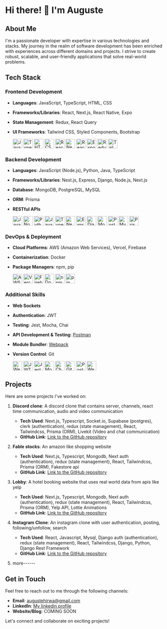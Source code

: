 <!--
**benconte/benconte** is a ✨ _special_ ✨ repository because its `README.md` (this file) appears on your GitHub profile.

Here are some ideas to get you started:

- 🔭 I’m currently working on ...
- 🌱 I’m currently learning ...
- 👯 I’m looking to collaborate on ...
- 🤔 I’m looking for help with ...
- 💬 Ask me about ...
- 📫 How to reach me: ...
- 😄 Pronouns: ...
- ⚡ Fun fact: ...
-->

# Hi there! 👋 I'm Auguste

## About Me
I'm a passionate developer with expertise in various technologies and stacks. My journey in the realm of software development has been enriched with experiences across different domains and projects. I strive to create robust, scalable, and user-friendly applications that solve real-world problems.

## Tech Stack

### Frontend Development
- **Languages**: JavaScript, TypeScript, HTML, CSS
- **Frameworks/Libraries**: React, Next.js, React Native, Expo
- **State Management**: Redux, React Query
- **UI Frameworks**: Tailwind CSS, Styled Components, Bootstrap

  [<img src="https://upload.wikimedia.org/wikipedia/commons/9/99/Unofficial_JavaScript_logo_2.svg" alt="JavaScript" width="30" height="30">](https://developer.mozilla.org/en-US/docs/Web/JavaScript)
  [<img src="https://upload.wikimedia.org/wikipedia/commons/4/4c/Typescript_logo_2020.svg" alt="TypeScript" width="30" height="30">](https://www.typescriptlang.org/)
  [<img src="https://upload.wikimedia.org/wikipedia/commons/6/61/HTML5_logo_and_wordmark.svg" alt="HTML" width="30" height="30">](https://developer.mozilla.org/en-US/docs/Web/HTML)
  [<img src="https://upload.wikimedia.org/wikipedia/commons/d/d5/CSS3_logo_and_wordmark.svg" alt="CSS" width="30" height="30">](https://developer.mozilla.org/en-US/docs/Web/CSS)
  [<img src="https://upload.wikimedia.org/wikipedia/commons/a/a7/React-icon.svg" alt="React" width="30" height="30">](https://reactjs.org/)
  [<img src="https://upload.wikimedia.org/wikipedia/commons/8/8e/Nextjs-logo.svg" alt="Next.js" width="30" height="30">](https://nextjs.org/)
  [<img src="https://upload.wikimedia.org/wikipedia/commons/a/a7/React-icon.svg" alt="React Native" width="30" height="30">](https://reactnative.dev/)
  [<img src="https://docs.expo.io/static/images/header-logo.svg" alt="Expo" width="30" height="30">](https://expo.dev/)
  [<img src="https://upload.wikimedia.org/wikipedia/commons/4/49/Redux.png" alt="Redux" width="30" height="30">](https://redux.js.org/)
  [<img src="https://upload.wikimedia.org/wikipedia/commons/3/36/Tailwind_CSS_logo.svg" alt="Tailwind CSS" width="30" height="30">](https://tailwindcss.com/)

### Backend Development
- **Languages**: JavaScript (Node.js), Python, Java, TypeScript
- **Frameworks/Libraries**: Nest.js, Express, Django, Node.js, Next.js
- **Database**: MongoDB, PostgreSQL, MySQL
- **ORM**: Prisma
- **RESTful APIs**

  [<img src="https://upload.wikimedia.org/wikipedia/commons/9/99/Unofficial_JavaScript_logo_2.svg" alt="JavaScript" width="30" height="30">](https://nodejs.org/)
  [<img src="https://upload.wikimedia.org/wikipedia/commons/d/d9/Node.js_logo.svg" alt="Node.js" width="30" height="30">](https://nodejs.org/)
  [<img src="https://upload.wikimedia.org/wikipedia/commons/c/c3/Python-logo-notext.svg" alt="Python" width="30" height="30">](https://www.python.org/)
  [<img src="https://upload.wikimedia.org/wikipedia/en/3/30/Java_programming_language_logo.svg" alt="Java" width="30" height="30">](https://www.java.com/)
  [<img src="https://upload.wikimedia.org/wikipedia/commons/4/4c/Typescript_logo_2020.svg" alt="TypeScript" width="30" height="30">](https://www.typescriptlang.org/)
  [<img src="https://nestjs.com/img/logo_text.svg" alt="Nest.js" width="30" height="30">](https://nestjs.com/)
  [<img src="https://upload.wikimedia.org/wikipedia/commons/6/64/Expressjs.png" alt="Express" width="30" height="30">](https://expressjs.com/)
  [<img src="https://upload.wikimedia.org/wikipedia/commons/7/75/Django_logo.svg" alt="Django" width="30" height="30">](https://www.djangoproject.com/)
  [<img src="https://upload.wikimedia.org/wikipedia/en/4/45/MongoDB-Logo.svg" alt="MongoDB" width="30" height="30">](https://www.mongodb.com/)
  [<img src="https://upload.wikimedia.org/wikipedia/commons/2/29/Postgresql_elephant.svg" alt="PostgreSQL" width="30" height="30">](https://www.postgresql.org/)
  [<img src="https://upload.wikimedia.org/wikipedia/en/d/dd/MySQL_logo.svg" alt="MySQL" width="30" height="30">](https://www.mysql.com/)
  [<img src="https://www.prisma.io/images/logos/prisma-logo-gradient.svg" alt="Prisma" width="30" height="30">](https://www.prisma.io/)

### DevOps & Deployment
- **Cloud Platforms**: AWS (Amazon Web Services), Vercel, Firebase
- **Containerization**: Docker
- **Package Managers**: npm, pip

  [<img src="https://upload.wikimedia.org/wikipedia/commons/9/93/Amazon_Web_Services_Logo.svg" alt="AWS" width="30" height="30">](https://aws.amazon.com/)
  [<img src="https://upload.wikimedia.org/wikipedia/commons/8/81/Vercel-Logo-2021.svg" alt="Vercel" width="30" height="30">](https://vercel.com/)
  [<img src="https://firebase.google.com/downloads/brand-guidelines/PNG/logo-built_white.png" alt="Firebase" width="30" height="30">](https://firebase.google.com/)
  [<img src="https://upload.wikimedia.org/wikipedia/commons/4/4e/Docker_%28container_engine%29_logo.svg" alt="Docker" width="30" height="30">](https://www.docker.com/)
  [<img src="https://upload.wikimedia.org/wikipedia/commons/d/db/Npm-logo.svg" alt="npm" width="30" height="30">](https://www.npmjs.com/)
  [<img src="https://pip.pypa.io/en/stable/_static/pip-logo.png" alt="pip" width="30" height="30">](https://pip.pypa.io/en/stable/)

### Additional Skills
- **Web Sockets**
- **Authentication**: JWT
- **Testing**: Jest, Mocha, Chai
- **API Development & Testing**: [Postman](https://www.postman.com/)
- **Module Bundler**: [Webpack](https://webpack.js.org/)
- **Version Control**: Git

  [<img src="https://upload.wikimedia.org/wikipedia/commons/4/47/Socket-io.svg" alt="Web Sockets" width="30" height="30">](https://socket.io/)
  [<img src="https://jwt.io/img/pic_logo.svg" alt="JWT" width="30" height="30">](https://jwt.io/)
  [<img src="https://jestjs.io/img/jest.svg" alt="Jest" width="30" height="30">](https://jestjs.io/)
  [<img src="https://mochajs.org/static/img/mocha-logo.svg" alt="Mocha" width="30" height="30">](https://mochajs.org/)
  [<img src="https://www.chaijs.com/img/chai-logo.png" alt="Chai" width="30" height="30">](https://www.chaijs.com/)
  [<img src="https://upload.wikimedia.org/wikipedia/commons/e/e0/Git-logo.svg" alt="Git" width="30" height="30">](https://git-scm.com/)
  [<img src="https://www.postman.com/assets/logos/postman-logo-stacked.svg" alt="Postman" width="30" height="30">](https://www.postman.com/)
  [<img src="https://webpack.js.org/e0b5805d423a4ec947ebffdbb9e5f077.svg" alt="Webpack" width="30" height="30">](https://webpack.js.org/)

## Projects
Here are some projects I've worked on:

1. **Discord clone**: A discord clone that contains server, channels, react time communication, audio and video communication
   - **Tech Used**: Next.js, Typescript, Socket.io, Supabase (postgres), clerk (authentication), redux (state management), React, Tailwindcss, Prisma (ORM), Livekit (Video and chat communication)
   - **GitHub Link**: [Link to the GitHub repository](https://github.com/benconte/next13-discord-clone-master)

2. **Fable stocks**: An amazon like shopping website
   - **Tech Used**: Next.js, Typescript, Mongodb, Next auth (authentication), redux (state management), React, Tailwindcss, Prisma (ORM), Fakestore api
   - **GitHub Link**: [Link to the GitHub repository](https://github.com/benconte/store)
     
3. **Lobby**: A hotel booking website that uses real world data from apis like yelp
   - **Tech Used**: Next.js, Typescript, Mongodb, Next auth (authentication), redux (state management), React, Tailwindcss, Prisma (ORM), Yelp API, Lottie Animations
   - **GitHub Link**: [Link to the GitHub repository](https://github.com/benconte/lobby)
     
4. **Instagram Clone**: An instagram clone with user authentication, posting, following/unfollow, search
   - **Tech Used**: React, Javascript, Mysql, Django auth (authentication), redux (state management), React, Tailwindcss, Django, Python, Django Rest Framework
   - **GitHub Link**: [Link to the GitHub repository](https://github.com/benconte/instagram_clone)

5. more------

## Get in Touch
Feel free to reach out to me through the following channels:
- **Email**: [augustehirwa@gmail.com](mailto:augustehirwa@gmail.com)
- **LinkedIn**: [My linkedin profile](https://www.linkedin.com/in/hirwa-auguste-7bba9a22a/)
- **Website/Blog**: COMING SOON

Let's connect and collaborate on exciting projects!

